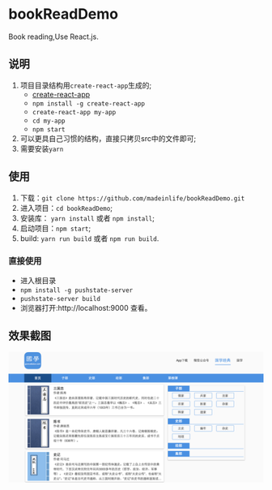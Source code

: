 # bookReadDemo
Book reading,Use React.js.

## 说明
1. 项目目录结构用`create-react-app`生成的;
    - [create-react-app](https://github.com/facebookincubator/create-react-app)
    - `npm install -g create-react-app`
    - `create-react-app my-app`
    - `cd my-app`
    - `npm start` 
2. 可以更具自己习惯的结构，直接只拷贝src中的文件即可;
3. 需要安装`yarn`


## 使用
1. 下载：`git clone https://github.com/madeinlife/bookReadDemo.git`
2. 进入项目：`cd bookReadDemo`;
3. 安装库： `yarn install` 或者 `npm install`;
4. 启动项目：`npm start`;
5. build: `yarn run build` 或者 `npm run build`.

### 直接使用
- 进入根目录
- `npm install -g pushstate-server`
- `pushstate-server build`
- 浏览器打开:http://localhost:9000 查看。

## 效果截图
![image](./demo.png)
